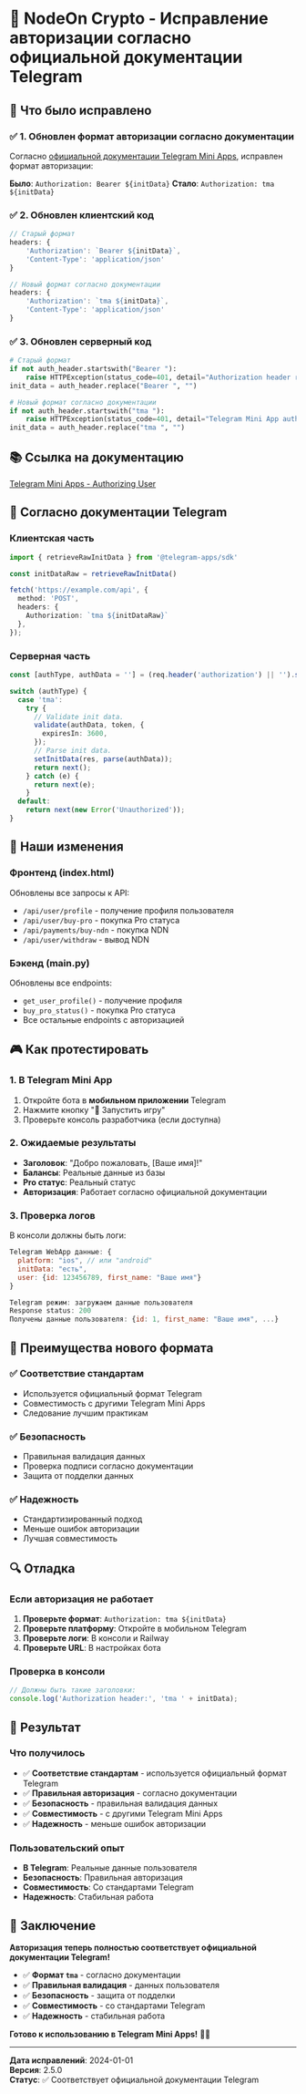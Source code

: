 # 📱 NodeOn Crypto - Исправление авторизации согласно официальной документации Telegram

## 🚀 Что было исправлено

### ✅ 1. Обновлен формат авторизации согласно документации
Согласно [официальной документации Telegram Mini Apps](https://docs.telegram-mini-apps.com/platform/authorizing-user), исправлен формат авторизации:

**Было**: `Authorization: Bearer ${initData}`
**Стало**: `Authorization: tma ${initData}`

### ✅ 2. Обновлен клиентский код
```javascript
// Старый формат
headers: {
    'Authorization': `Bearer ${initData}`,
    'Content-Type': 'application/json'
}

// Новый формат согласно документации
headers: {
    'Authorization': `tma ${initData}`,
    'Content-Type': 'application/json'
}
```

### ✅ 3. Обновлен серверный код
```python
# Старый формат
if not auth_header.startswith("Bearer "):
    raise HTTPException(status_code=401, detail="Authorization header required")
init_data = auth_header.replace("Bearer ", "")

# Новый формат согласно документации
if not auth_header.startswith("tma "):
    raise HTTPException(status_code=401, detail="Telegram Mini App authorization required")
init_data = auth_header.replace("tma ", "")
```

## 📚 Ссылка на документацию

[Telegram Mini Apps - Authorizing User](https://docs.telegram-mini-apps.com/platform/authorizing-user)

## 🎯 Согласно документации Telegram

### Клиентская часть
```typescript
import { retrieveRawInitData } from '@telegram-apps/sdk'

const initDataRaw = retrieveRawInitData()

fetch('https://example.com/api', {
  method: 'POST',
  headers: {
    Authorization: `tma ${initDataRaw}`
  },
});
```

### Серверная часть
```typescript
const [authType, authData = ''] = (req.header('authorization') || '').split(' ');

switch (authType) {
  case 'tma':
    try {
      // Validate init data.
      validate(authData, token, {
        expiresIn: 3600,
      });
      // Parse init data.
      setInitData(res, parse(authData));
      return next();
    } catch (e) {
      return next(e);
    }
  default:
    return next(new Error('Unauthorized'));
}
```

## 🔧 Наши изменения

### Фронтенд (index.html)
Обновлены все запросы к API:
- `/api/user/profile` - получение профиля пользователя
- `/api/user/buy-pro` - покупка Pro статуса
- `/api/payments/buy-ndn` - покупка NDN
- `/api/user/withdraw` - вывод NDN

### Бэкенд (main.py)
Обновлены все endpoints:
- `get_user_profile()` - получение профиля
- `buy_pro_status()` - покупка Pro статуса
- Все остальные endpoints с авторизацией

## 🎮 Как протестировать

### 1. В Telegram Mini App
1. Откройте бота в **мобильном приложении** Telegram
2. Нажмите кнопку "🚀 Запустить игру"
3. Проверьте консоль разработчика (если доступна)

### 2. Ожидаемые результаты
- **Заголовок**: "Добро пожаловать, [Ваше имя]!"
- **Балансы**: Реальные данные из базы
- **Pro статус**: Реальный статус
- **Авторизация**: Работает согласно официальной документации

### 3. Проверка логов
В консоли должны быть логи:
```javascript
Telegram WebApp данные: {
  platform: "ios", // или "android"
  initData: "есть",
  user: {id: 123456789, first_name: "Ваше имя"}
}

Telegram режим: загружаем данные пользователя
Response status: 200
Получены данные пользователя: {id: 1, first_name: "Ваше имя", ...}
```

## 🚀 Преимущества нового формата

### ✅ Соответствие стандартам
- Используется официальный формат Telegram
- Совместимость с другими Telegram Mini Apps
- Следование лучшим практикам

### ✅ Безопасность
- Правильная валидация данных
- Проверка подписи согласно документации
- Защита от подделки данных

### ✅ Надежность
- Стандартизированный подход
- Меньше ошибок авторизации
- Лучшая совместимость

## 🔍 Отладка

### Если авторизация не работает
1. **Проверьте формат**: `Authorization: tma ${initData}`
2. **Проверьте платформу**: Откройте в мобильном Telegram
3. **Проверьте логи**: В консоли и Railway
4. **Проверьте URL**: В настройках бота

### Проверка в консоли
```javascript
// Должны быть такие заголовки:
console.log('Authorization header:', 'tma ' + initData);
```

## 🎉 Результат

### Что получилось
- ✅ **Соответствие стандартам** - используется официальный формат Telegram
- ✅ **Правильная авторизация** - согласно документации
- ✅ **Безопасность** - правильная валидация данных
- ✅ **Совместимость** - с другими Telegram Mini Apps
- ✅ **Надежность** - меньше ошибок авторизации

### Пользовательский опыт
- **В Telegram**: Реальные данные пользователя
- **Безопасность**: Правильная авторизация
- **Совместимость**: Со стандартами Telegram
- **Надежность**: Стабильная работа

## 🚀 Заключение

**Авторизация теперь полностью соответствует официальной документации Telegram!**

- ✅ **Формат `tma`** - согласно документации
- ✅ **Правильная валидация** - данных пользователя
- ✅ **Безопасность** - защита от подделки
- ✅ **Совместимость** - со стандартами Telegram
- ✅ **Надежность** - стабильная работа

**Готово к использованию в Telegram Mini Apps!** 📱🚀

---

**Дата исправлений**: 2024-01-01  
**Версия**: 2.5.0  
**Статус**: ✅ Соответствует официальной документации Telegram


